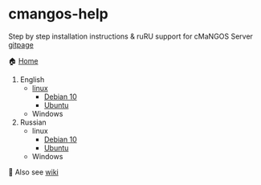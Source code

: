 # cmangos-help
Step by step installation instructions & ruRU support for cMaNGOS Server [gitpage](https://github.com/cmangos)

:house: [Home](https://biosfree.github.io/cmangos-help/)
1. English
	* [linux](/linux/)
		* [Debian 10](/linux/en_debian_vanilla.md)
		* [Ubuntu](/linux/en_ubuntu_vanilla.md)
	* Windows
2. Russian
	* linux
		* [Debian 10](/linux/ru_debian_vanilla.md)
		* [Ubuntu](/linux/ru_ubuntu_vanilla.md)
	* Windows

:book: Also see [wiki](https://github.com/biosfree/cmangos-help/wiki)
